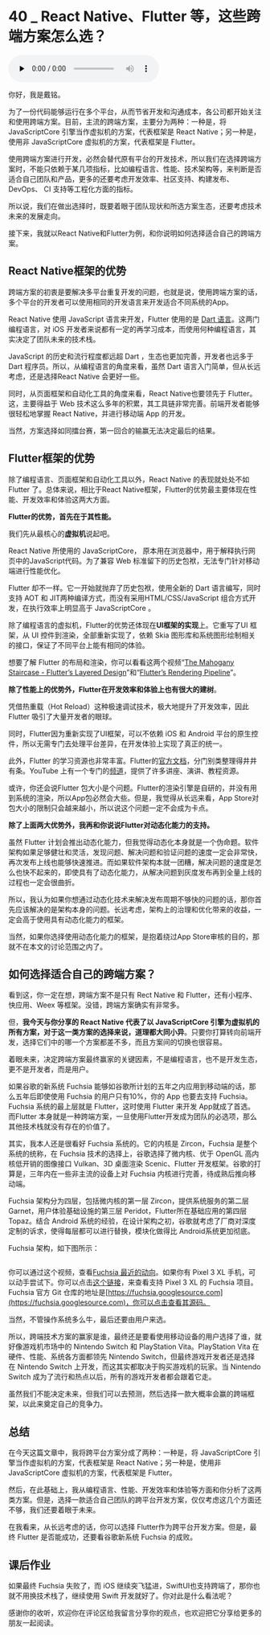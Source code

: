 # 40 _ React Native、Flutter 等，这些跨端方案怎么选？

<audio id="audio" title="40 | React Native、Flutter 等，这些跨端方案怎么选？" controls="" preload="none"><source id="mp3" src="https://static001.geekbang.org/resource/audio/f5/e3/f5e5aad44d57f0b6ae9878b52eb670e3.mp3"></audio>

你好，我是戴铭。

为了一份代码能够运行在多个平台，从而节省开发和沟通成本，各公司都开始关注和使用跨端方案。目前，主流的跨端方案，主要分为两种：一种是，将 JavaScriptCore 引擎当作虚拟机的方案，代表框架是 React Native；另一种是，使用非 JavaScriptCore 虚拟机的方案，代表框架是 Flutter。

使用跨端方案进行开发，必然会替代原有平台的开发技术，所以我们在选择跨端方案时，不能只依赖于某几项指标，比如编程语言、性能、技术架构等，来判断是否适合自己团队和产品，更多的还要考虑开发效率、社区支持、构建发布、 DevOps、 CI 支持等工程化方面的指标。

所以说，我们在做出选择时，既要着眼于团队现状和所选方案生态，还要考虑技术未来的发展走向。

接下来，我就以React Native和Flutter为例，和你说明如何选择适合自己的跨端方案。

## React Native框架的优势

跨端方案的初衷是要解决多平台重复开发的问题，也就是说，使用跨端方案的话，多个平台的开发者可以使用相同的开发语言来开发适合不同系统的App。

React Native 使用 JavaScript 语言来开发，Flutter 使用的是 [Dart 语言](https://dart.dev/guides/language/language-tour)。这两门编程语言，对 iOS 开发者来说都有一定的再学习成本，而使用何种编程语言，其实决定了团队未来的技术栈。

JavaScript 的历史和流行程度都远超 Dart ，生态也更加完善，开发者也远多于 Dart 程序员。所以，从编程语言的角度来看，虽然 Dart 语言入门简单，但从长远考虑，还是选择React Native 会更好一些。

同时，从页面框架和自动化工具的角度来看，React Native也要领先于 Flutter。这，主要得益于 Web 技术这么多年的积累，其工具链非常完善。前端开发者能够很轻松地掌握 React Native，并进行移动端 App 的开发。

当然，方案选择如同擂台赛，第一回合的输赢无法决定最后的结果。

## Flutter框架的优势

除了编程语言、页面框架和自动化工具以外，React Native 的表现就处处不如 Flutter 了。总体来说，相比于React Native框架，Flutter的优势最主要体现在性能、开发效率和体验这两大方面。

**Flutter的优势，首先在于其性能。**

我们先从最核心的**虚拟机**说起吧。

React Native 所使用的 JavaScriptCore， 原本用在浏览器中，用于解释执行网页中的JavaScript代码。为了兼容 Web 标准留下的历史包袱，无法专门针对移动端进行性能优化。

Flutter 却不一样。它一开始就抛弃了历史包袱，使用全新的 Dart 语言编写，同时支持 AOT 和 JIT两种编译方式，而没有采用HTML/CSS/JavaScript 组合方式开发，在执行效率上明显高于 JavaScriptCore 。

除了编程语言的虚拟机，Flutter的优势还体现在**UI框架的实现**上。它重写了UI 框架，从 UI 控件到渲染，全部重新实现了，依赖 Skia 图形库和系统图形绘制相关的接口，保证了不同平台上能有相同的体验。

想要了解 Flutter 的布局和渲染，你可以看看这两个视频“[The Mahogany Staircase - Flutter’s Layered Design](https://www.youtube.com/watch?v=dkyY9WCGMi0)”和“[Flutter’s Rendering Pipeline](https://www.youtube.com/watch?v=UUfXWzp0-DU&amp;t=1955s)”。

**除了性能上的优势外，Flutter在开发效率和体验上也有很大的建树**。

凭借热重载（Hot Reload）这种极速调试技术，极大地提升了开发效率，因此Flutter 吸引了大量开发者的眼球。

同时，Flutter因为重新实现了UI框架，可以不依赖 iOS 和 Android 平台的原生控件，所以无需专门去处理平台差异，在开发体验上实现了真正的统一。

此外，Flutter 的学习资源也非常丰富。Flutter的[官方文档](https://flutter.dev/docs)，分门别类整理得井井有条。YouTube 上有一个专门的[频道](https://www.youtube.com/flutterdev)，提供了许多讲座、演讲、教程资源。

或许，你还会说Flutter 包大小是个问题。Flutter的渲染引擎是自研的，并没有用到系统的渲染，所以App包必然会大些。但是，我觉得从长远来看，App Store对包大小的限制只会越来越小，所以说这个问题一定不会成为卡点。

**除了上面两大优势外，我再和你说说Flutter对动态化能力的支持。**

虽然 Flutter 计划会推出动态化能力，但我觉得动态化本身就是一个伪命题。软件架构如果足够健壮和灵活，发现问题、解决问题和验证问题的速度一定会非常快，再次发布上线也能够快速推进。而如果软件架构本就一团糟，解决问题的速度是怎么也快不起来的，即使具有了动态化能力，从解决问题到灰度发布再到全量上线的过程也一定会很曲折。

所以，我认为如果你想通过动态化技术来解决发布周期不够快的问题的话，那你首先应该解决的是架构本身的问题。长远考虑，架构上的治理和优化带来的收益，一定会高于使用具有动态化能力的框架。

当然，如果你选择使用动态化能力的框架，是抱着绕过App Store审核的目的，那就不在本文的讨论范围之内了。

## 如何选择适合自己的跨端方案？

看到这，你一定在想，跨端方案不是只有 Rect Native 和 Flutter，还有小程序、快应用、Weex 等框架。没错，跨端方案确实有非常多。

但，**我今天与你分享的 React Native 代表了以 JavaScriptCore 引擎为虚拟机的所有方案，对于这一类方案的选择来说，道理都大同小异**。只要你打算转向前端开发，选择它们中的哪一个方案都差不多，而且方案间的切换也很容易。

着眼未来，决定跨端方案最终赢家的关键因素，不是编程语言，也不是开发生态，更不是开发者，而是用户。

如果谷歌的新系统 Fuchsia 能够如谷歌所计划的五年之内应用到移动端的话，那么五年后即使使用 Fuchsia 的用户只有10%，你的 App 也要去支持 Fuchsia。Fuchsia 系统的最上层就是 Flutter，这时使用 Flutter 来开发 App就成了首选。而Flutter 本身就是一种跨端方案，一旦使用Flutter开发成为团队的必选项，那么其他技术栈就没有存在的价值了。

其实，我本人还是很看好 Fuchsia 系统的。它的内核是 Zircon，Fuchsia 是整个系统的统称，在 Fuchsia 技术的选择上，谷歌选择了微内核、优于 OpenGL 高内核低开销的图像接口 Vulkan、3D 桌面渲染 Scenic、Flutter 开发框架。谷歌的打算是，三年内在一些非主流的设备上对 Fuchsia 内核进行完善，待成熟后推向移动端。

Fuchsia 架构分为四层，包括微内核的第一层 Zircon，提供系统服务的第二层 Garnet，用户体验基础设施的第三层 Peridot，Flutter所在基础应⽤的第四层 Topaz。结合 Android 系统的经验，在设计架构之初，谷歌就考虑了厂商对深度定制的诉求，使得每层都可以进行替换，模块化做得比 Android系统更加彻底。

Fuchsia 架构，如下图所示：

<img src="https://static001.geekbang.org/resource/image/0d/e3/0deca9e023f5e092824e6b44808dc7e3.png" alt="">

你可以通过这个视频，查看[Fuchsia 最近的动向](https://youtu.be/83SDXL65W9k)。如果你有 Pixel 3 XL 手机，可以动手尝试下。你可以点击[这个链接](https://github.com/Pixel3Dev/zircon-pixel3)，来查看支持 Pixel 3 XL 的 Fuchsia 项目。Fuchsia 官方 Git 仓库的地址是[https://fuchsia.googlesource.com](https://fuchsia.googlesource.com)，你可以点击查看其源码。

当然，不管操作系统多么牛，最后还要由用户来选。

所以，跨端技术方案的赢家是谁，最终还是要看使用移动设备的用户选择了谁，就好像游戏机市场中的 Nintendo Switch 和 PlayStation Vita。PlayStation Vita 在硬件、性能、系统各方面都领先 Nintendo Switch，但最终游戏开发者还是选择在 Nintendo Switch 上开发，而这其实都取决于购买游戏机的玩家。当 Nintendo Switch 成为了流行和热点以后，所有的游戏开发者都会跟着它走。

虽然我们不能决定未来，但我们可以去预测，然后选择一款大概率会赢的跨端框架，以此来奠定自己的竞争力。

## 总结

在今天这篇文章中，我将跨平台方案分成了两种：一种是，将 JavaScriptCore 引擎当作虚拟机的方案，代表框架是 React Native；另一种是，使用非 JavaScriptCore 虚拟机的方案，代表框架是 Flutter。

然后，在此基础上，我从编程语言、性能、开发效率和体验等方面和你分析了这两类方案。但是，选择一款适合自己团队的跨平台开发方案，仅仅考虑这几个方面还不够，我们还要着眼于未来。

在我看来，从长远考虑的话，你可以选择 Flutter作为跨平台开发方案。但是，最终 Flutter 是否能成功，还要看谷歌新系统 Fuchsia 的成败。

## 课后作业

如果最终 Fuchsia 失败了，而 iOS 继续突飞猛进，SwiftUI也支持跨端了，那你也就不用换技术栈了，继续使用 Swift 开发就好了。你对此是什么看法呢？

感谢你的收听，欢迎你在评论区给我留言分享你的观点，也欢迎把它分享给更多的朋友一起阅读。<br/>

